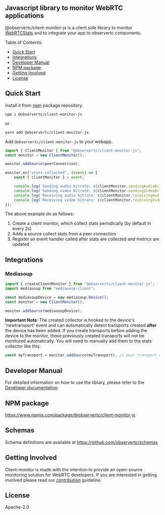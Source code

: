 ## Javascript library to monitor WebRTC applications

@observertc/client-monitor-js is a client side library to monitor [WebRTCStats](https://www.w3.org/TR/webrtc-stats/) and to integrate your app to observertc components.

Table of Contents:

-   [Quick Start](#quick-start)
-   [Integrations](#integrations)
-   [Developer Manual](#developer-manual)
-   [NPM package](#npm-package)
-   [Getting Involved](#getting-involved)
-   [License](#license)

## Quick Start

Install it from [npm](https://www.npmjs.com/package/@observertc/client-monitor-js) package repository.

```
npm i @observertc/client-monitor-js
```

or

```
yarn add @observertc/client-monitor-js
```

Add `@observertc/client-monitor-js` to your webapp.

```javascript
import { ClientMonitor } from "@observertc/client-monitor-js";
const monitor = new ClientMonitor();

monitor.addSource(peerConnection);

monitor.on("stats-collected", (event) => {
    const { clientMonitor } = event;

    console.log(`Sending audio bitrate: ${clientMonitor.sendingAudioBitrate}`);
    console.log(`Sending video bitrate: ${clientMonitor.sendingVideoBitrate}`);
    console.log(`Receiving audio bitrate: ${clientMonitor.receivingAudioBitrate}`);
    console.log(`Receiving video bitrate: ${clientMonitor.receivingVideoBitrate}`);
});

```

The above example do as follows:

1. Create a client monitor, which collect stats periodically (by default in every 2s)
2. Adds a source collect stats from a peer connection
3. Register an event handler called after stats are collected and metrics are updated

## Integrations

### Mediasoup

```javascript
import { createClientMonitor } from "@observertc/client-monitor-js";
import mediasoup from "mediaousp-client";

const mediasoupDevice = new mediasoup.Device();
const monitor = new ClientMonitor();

monitor.addSource(mediasoupDevice);
```

**Important Note**: The created collector is hooked to the device's 'newtransport' event and can automatically detect transports created **after** the device has been added. If you create transports before adding the device to the monitor, those previously created transports will not be monitored automatically. You will need to manually add them to the stats collector like this:

```javascript
const myTransport = monitor.addSource(myTransport); // your transport created before the device is added to the monitor
```

## Developer Manual

For detailed information on how to use the library, please refer to the [Developer documentation](developer-manual.md).

## NPM package

https://www.npmjs.com/package/@observertc/client-monitor-js

## Schemas

Schema definitions are available at https://github.com/observertc/schemas

## Getting Involved

Client-monitor is made with the intention to provide an open-source monitoring solution for
WebRTC developers. If you are interested in getting involved
please read our [contribution](CONTRIBUTING.md) guideline.

## License

Apache-2.0
